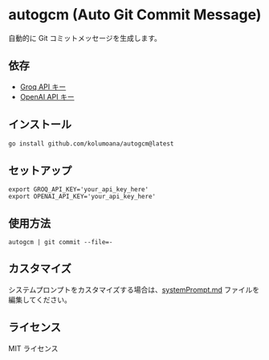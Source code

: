 # autogcm (Auto Git Commit Message)

自動的に Git コミットメッセージを生成します。

## 依存

- [Groq API キー](https://groq.com/)
- [OpenAI API キー](https://platform.openai.com/api-keys)

## インストール

```sh
go install github.com/kolumoana/autogcm@latest
```

## セットアップ

```
export GROQ_API_KEY='your_api_key_here'
export OPENAI_API_KEY='your_api_key_here'
```

## 使用方法

```
autogcm | git commit --file=-
```

## カスタマイズ

システムプロンプトをカスタマイズする場合は、[systemPrompt.md](./systemPrompt.md) ファイルを編集してください。

## ライセンス

MIT ライセンス
